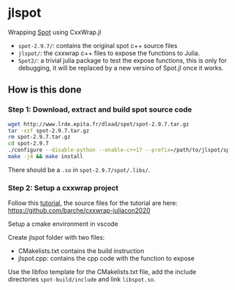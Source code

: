 # jlspot 

Wrapping [Spot]() using CxxWrap.jl 

- `spot-2.9.7/`: contains the original spot c++ source files 
- `jlspot/`: the cxxwrap c++ files to expose the functions to Julia. 
- `Spot2/`: a trivial julia package to test the expose functions, this is only for debugging, it will be replaced by a new versino of Spot.jl once it works.

## How is this done

### Step 1: Download, extract and build spot source code

```bash 
wget http://www.lrde.epita.fr/dload/spot/spot-2.9.7.tar.gz
tar -xzf spot-2.9.7.tar.gz
rm spot-2.9.7.tar.gz
cd spot-2.9.7
./configure --disable-python --enable-c++17 --prefix=/path/to/jlspot/spot-build
make -j4 && make install
```

There should be a `.so` in `spot-2.9.7/spot/.libs/`.

### Step 2: Setup a cxxwrap project 

Follow this [tutorial](https://www.youtube.com/watch?v=VoXmXtqLhdo), the source files for the tutorial are here:
https://github.com/barche/cxxwrap-juliacon2020 

Setup a cmake environment in vscode

Create jlspot folder with two files: 
- CMakelists.txt contains the build instruction
- jlspot.cpp: contains the cpp code with the function to expose

Use the libfoo template for the CMakelists.txt file, add the include directories `spot-build/include` and link `libspot.so`. 
